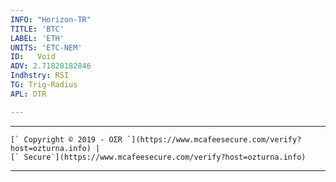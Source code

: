 ```yaml
---
INFO: "Horizon-TR"
TITLE: 'BTC'
LABEL: 'ETH'
UNITS: 'ETC-NEM'
ID:   Void
ADV: 2.71828182846
Indhstry: RSI
TG: Trig-Radius
APL: DTR

---
```

***
```
[` Copyright © 2019 - OΣR `](https://www.mcafeesecure.com/verify?host=ozturna.info) | 
[` Secure`](https://www.mcafeesecure.com/verify?host=ozturna.info)
```
***
<!-- Note: This website is for bug reports, not general questions.
Do not post issues about non-bitcoin versions of Electrum. -->
